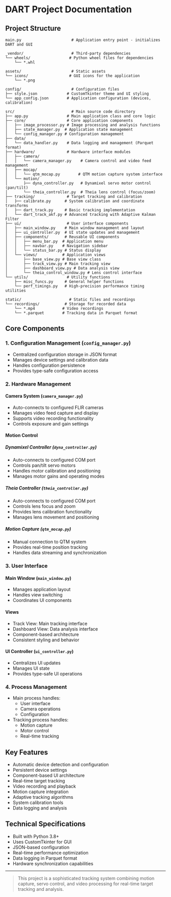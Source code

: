 # DART Project Documentation

## Project Structure

```
main.py                      # Application entry point - initializes DART and GUI

_vendor/                     # Third-party dependencies
└── wheels/                 # Python wheel files for dependencies
    └── *.whl

assets/                      # Static assets
└── icons/                  # GUI icons for the application
    └── *.png

config/                      # Configuration files
├── style.json             # CustomTkinter theme and UI styling
└── app_config.json        # Application configuration (devices, calibration)

src/                         # Main source code directory
├── app.py                 # Main application class and core logic
├── core/                  # Core application components
│   ├── image_processor.py # Image processing and analysis functions
│   ├── state_manager.py  # Application state management
│   └── config_manager.py # Configuration management
├── data/
│   └── data_handler.py    # Data logging and management (Parquet format)
├── hardware/              # Hardware interface modules
│   ├── camera/
│   │   └── camera_manager.py    # Camera control and video feed management
│   ├── mocap/
│   │   └── qtm_mocap.py        # QTM motion capture system interface
│   └── motion/
│       ├── dyna_controller.py   # Dynamixel servo motor control (pan/tilt)
│       └── theia_controller.py  # Theia lens control (focus/zoom)
├── tracking/              # Target tracking and calibration
│   ├── calibrate.py      # System calibration and coordinate transforms
│   ├── dart_track.py     # Basic tracking implementation
│   └── dart_track_akf.py # Advanced tracking with Adaptive Kalman Filter
├── ui/                    # User interface components
│   ├── main_window.py    # Main window management and layout
│   ├── ui_controller.py  # UI state updates and management
│   ├── components/       # Reusable UI components
│   │   ├── menu_bar.py  # Application menu
│   │   ├── navbar.py    # Navigation sidebar
│   │   └── status_bar.py # Status display
│   └── views/           # Application views
│       ├── base_view.py # Base view class
│       ├── track_view.py # Main tracking view
│       ├── dashboard_view.py # Data analysis view
│       └── theia_control_window.py # Lens control interface
└── utils/                 # Utility functions
    ├── misc_funcs.py     # General helper functions
    └── perf_timings.py   # High-precision performance timing utilities
    
static/                     # Static files and recordings
└── recordings/           # Storage for recorded data
    └── *.mp4            # Video recordings
    └── *.parquet        # Tracking data in Parquet format

```

## Core Components

### 1. Configuration Management (`config_manager.py`)
- Centralized configuration storage in JSON format
- Manages device settings and calibration data
- Handles configuration persistence
- Provides type-safe configuration access

### 2. Hardware Management
#### Camera System (`camera_manager.py`)
- Auto-connects to configured FLIR cameras
- Manages video feed capture and display
- Supports video recording functionality
- Controls exposure and gain settings

#### Motion Control
##### Dynamixel Controller (`dyna_controller.py`)
- Auto-connects to configured COM port
- Controls pan/tilt servo motors
- Handles motor calibration and positioning
- Manages motor gains and operating modes

##### Theia Controller (`theia_controller.py`)
- Auto-connects to configured COM port
- Controls lens focus and zoom
- Provides lens calibration functionality
- Manages lens movement and positioning

##### Motion Capture (`qtm_mocap.py`)
- Manual connection to QTM system
- Provides real-time position tracking
- Handles data streaming and synchronization

### 3. User Interface
#### Main Window (`main_window.py`)
- Manages application layout
- Handles view switching
- Coordinates UI components

#### Views
- Track View: Main tracking interface
- Dashboard View: Data analysis interface
- Component-based architecture
- Consistent styling and behavior

#### UI Controller (`ui_controller.py`)
- Centralizes UI updates
- Manages UI state
- Provides type-safe UI operations

### 4. Process Management
- Main process handles:
  - User interface
  - Camera operations
  - Configuration
- Tracking process handles:
  - Motion capture
  - Motor control
  - Real-time tracking

## Key Features
- Automatic device detection and configuration
- Persistent device settings
- Component-based UI architecture
- Real-time target tracking
- Video recording and playback
- Motion capture integration
- Adaptive tracking algorithms
- System calibration tools
- Data logging and analysis

## Technical Specifications
- Built with Python 3.8+
- Uses CustomTkinter for GUI
- JSON-based configuration
- Real-time performance optimization
- Data logging in Parquet format
- Hardware synchronization capabilities

---

> This project is a sophisticated tracking system combining motion capture, servo control, and video processing for real-time target tracking and analysis.